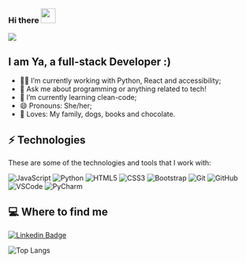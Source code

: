 ### Hi there <img src="https://media.giphy.com/media/hvRJCLFzcasrR4ia7z/giphy.gif" width="30px">

<!--
**YaOliveira/YaOliveira** is a ✨ _special_ ✨ repository because its `README.md` (this file) appears on your GitHub profile.

Here are some ideas to get you started:

- 🔭 I’m currently working on ...
- 🌱 I’m currently learning ...
- 👯 I’m looking to collaborate on ...
- 🤔 I’m looking for help with ...
- 💬 Ask me about ...
- 📫 How to reach me: ...
- 😄 Pronouns: ...
- ⚡ Fun fact: ...
-->

![](https://media.giphy.com/media/arxiLc5EiFhja/giphy.gif)
## I am Ya, a full-stack Developer :)


- 👩‍💻 I’m currently working with Python, React and accessibility;
- 💬 Ask me about programming or anything related to tech!
- 🌱 I’m currently learning clean-code;
- 😄 Pronouns: She/her;
- 🖤 Loves: My family, dogs, books and chocolate.


## ⚡ Technologies

These are some of the technologies and tools that I work with:

![JavaScript](https://img.shields.io/badge/-JavaScript-black?logo=javascript)
![Python](https://img.shields.io/badge/-Python-black?logo=python&logoColor=green)
![HTML5](https://img.shields.io/badge/-HTML5-E34F26?logo=html5&logoColor=white)
![CSS3](https://img.shields.io/badge/-CSS3-1572B6?logo=css3)
![Bootstrap](https://img.shields.io/badge/-Bootstrap-563D7C?logo=bootstrap)
![Git](https://img.shields.io/badge/-Git-black?logo=git)
![GitHub](https://img.shields.io/badge/-GitHub-181717?logo=github)
![VSCode](https://img.shields.io/badge/-VSCode-007ACC?logo=visual-studio-code&logoColor=white)
![PyCharm](https://img.shields.io/badge/-PyCharm-black?logo=pycharm&logoColor=yellowgreen)



## 💻 Where to find me
[![Linkedin Badge](https://img.shields.io/badge/-linkedin-%230077B5?style=for-the-badge&logo=linkedin&logoColor=white)](https://www.linkedin.com/in/yara-oliveira)

![Top Langs](https://github-readme-stats.vercel.app/api/top-langs/?username=YaOliveira&layout=compact)

